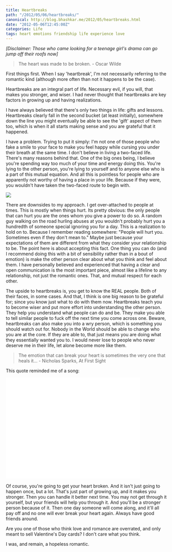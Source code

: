 ```yaml
---
title: Heartbreaks
path: "/2012/05/06/heartbreaks/"
canonical: http://blog.bhashkar.me/2012/05/heartbreaks.html
date: "2012-05-06T12:45:00Z"
categories: Life
tags: heart emotions friendship life experience love
---
```


_[Disclaimer: Those who came looking for a teenage girl's drama can go jump off their roofs now]_

> The heart was made to be broken. - Oscar Wilde<span class="more"></span>

First things first. When I say 'heartbreak', I'm not necessarily referring to the romantic kind (although more often than not it happens to be the case).

Heartbreaks are an integral part of life. Necessary evil, if you will, that makes you stronger, and wiser. I had never thought that heartbreaks are key factors in growing up and having realizations.

I have always believed that there's only two things in life: gifts and lessons. Heartbreaks clearly fall in the second bucket (at least initially), somewhere down the line you might eventually be able to see the 'gift' aspect of them too, which is when it all starts making sense and you are grateful that it happened.

I have a problem. Trying to put it simply: I'm not one of those people who fake a smile to your face to make you feel happy while cursing you under their breath at the same time. I don't believe in living a two-faced life. There's many reasons behind that. One of the big ones being, I believe you're spending way too much of your time and energy doing this. You're lying to the other person, you're lying to yourself and to anyone else who is a part of this mutual equation. And all this is pointless for people who are apparently not worthy of having a place in your life. Because if they were, you wouldn't have taken the two-faced route to begin with.

![](/imgs/two-face.jpg)

There are downsides to my approach. I get over-attached to people at times. This is mostly when things hurt. Its pretty obvious: the only people that can hurt you are the ones whom you give a power to do so. A random guy walking on the road hurling abuses at you wouldn't probably hurt you a hundredth of someone special ignoring you for a day. This is a realization to hold on to. Because I remember reading somewhere: "People will hurt you. Sometimes even if they don't mean to." Maybe just because your expectations of them are different from what they consider your relationship to be. The point here is about accepting this fact. One thing you can do (and I recommend doing this with a bit of sensibility rather than in a bout of emotion) is make the other person clear about what you think and feel about them. I have personally believed and experienced that having a clear and open communication is the most important piece, almost like a lifeline to any relationship, not just the romantic ones. That, and mutual respect for each other.

The upside to heartbreaks is, you get to know the REAL people. Both of their faces, in some cases. And that, I think is one big reason to be grateful for; since you know just what to do with them now. Heartbreaks teach you to become wiser and put more effort into understanding the other person. They help you understand what people can do and be. They make you able to tell similar people to fuck off the next time you come across one. Beware, heartbreaks can also make you into a wry person, which is something you should watch out for. Nobody in the World should be able to change who you are at the core. If they are able to, that just means you are doing what they essentially wanted you to. I would never lose to people who never deserve me in their life, let alone become more like them.

> The emotion that can break your heart is sometimes the very one that heals it... - Nicholas Sparks, At First Sight

This quote reminded me of a song:

<div class="video-box">
    <iframe width="420" height="315" src="//www.youtube.com/embed/5vO9qp9cx4Q" frameborder="0" allowfullscreen></iframe>
</div>

Of course, you're going to get your heart broken. And it isn't just going to happen once, but a lot. That's just part of growing up, and it makes you stronger. Then you can handle it better next time. You may not get through it yourself, but your friends will help you through it. And you'll be a stronger person because of it. Then one day someone will come along, and it'll all pay off and no one will ever break your heart again. Always have good friends around.

Are you one of those who think love and romance are overrated, and only meant to sell Valentine's Day cards? I don't care what you think.

I was, and remain, a hopeless romantic.
